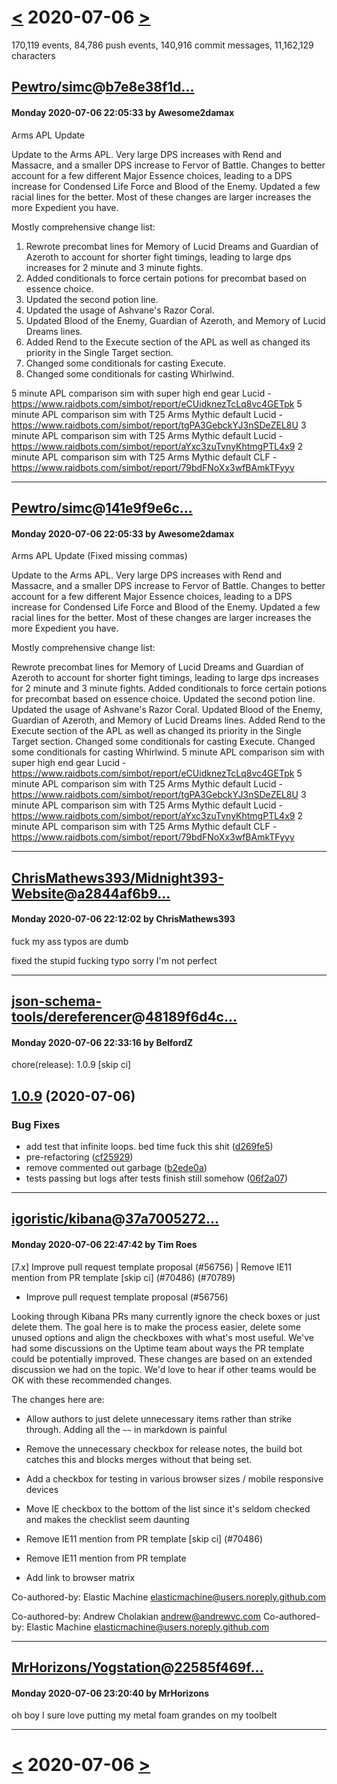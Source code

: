 # [<](2020-07-05.md) 2020-07-06 [>](2020-07-07.md)

170,119 events, 84,786 push events, 140,916 commit messages, 11,162,129 characters


## [Pewtro/simc](https://github.com/Pewtro/simc)@[b7e8e38f1d...](https://github.com/Pewtro/simc/commit/b7e8e38f1d6ac1f9a9e53194cf9231b0b96d0278)
#### Monday 2020-07-06 22:05:33 by Awesome2damax

Arms APL Update

Update to the Arms APL. Very large DPS increases with Rend and Massacre, and a smaller DPS increase to Fervor of Battle. Changes to better account for a few different Major Essence choices, leading to a DPS increase for Condensed Life Force and Blood of the Enemy. Updated a few racial lines for the better. Most of these changes are larger increases the more Expedient you have.

Mostly comprehensive change list: 
1) Rewrote precombat lines for Memory of Lucid Dreams and Guardian of Azeroth to account for shorter fight timings, leading to large dps increases for 2 minute and 3 minute fights. 
2) Added conditionals to force certain potions for precombat based on essence choice.
3) Updated the second potion line.
4) Updated the usage of Ashvane's Razor Coral.
5) Updated Blood of the Enemy, Guardian of Azeroth, and Memory of Lucid Dreams lines.
6) Added Rend to the Execute section of the APL as well as changed its priority in the Single Target section.
7) Changed some conditionals for casting Execute.
8) Changed some conditionals for casting Whirlwind.

5 minute APL comparison sim with super high end gear Lucid - https://www.raidbots.com/simbot/report/eCUidknezTcLq8vc4GETpk
5 minute APL comparison sim with T25 Arms Mythic default Lucid - https://www.raidbots.com/simbot/report/tgPA3GebckYJ3nSDeZEL8U
3 minute APL comparison sim with T25 Arms Mythic default Lucid - https://www.raidbots.com/simbot/report/aYxc3zuTvnyKhtmgPTL4x9
2 minute APL comparison sim with T25 Arms Mythic default CLF - https://www.raidbots.com/simbot/report/79bdFNoXx3wfBAmkTFyyy

---
## [Pewtro/simc](https://github.com/Pewtro/simc)@[141e9f9e6c...](https://github.com/Pewtro/simc/commit/141e9f9e6cc3218cb5a6617f597622443ee63978)
#### Monday 2020-07-06 22:05:33 by Awesome2damax

Arms APL Update (Fixed missing commas)

Update to the Arms APL. Very large DPS increases with Rend and Massacre, and a smaller DPS increase to Fervor of Battle. Changes to better account for a few different Major Essence choices, leading to a DPS increase for Condensed Life Force and Blood of the Enemy. Updated a few racial lines for the better. Most of these changes are larger increases the more Expedient you have.

Mostly comprehensive change list:

Rewrote precombat lines for Memory of Lucid Dreams and Guardian of Azeroth to account for shorter fight timings, leading to large dps increases for 2 minute and 3 minute fights.
Added conditionals to force certain potions for precombat based on essence choice.
Updated the second potion line.
Updated the usage of Ashvane's Razor Coral.
Updated Blood of the Enemy, Guardian of Azeroth, and Memory of Lucid Dreams lines.
Added Rend to the Execute section of the APL as well as changed its priority in the Single Target section.
Changed some conditionals for casting Execute.
Changed some conditionals for casting Whirlwind.
5 minute APL comparison sim with super high end gear Lucid - https://www.raidbots.com/simbot/report/eCUidknezTcLq8vc4GETpk
5 minute APL comparison sim with T25 Arms Mythic default Lucid - https://www.raidbots.com/simbot/report/tgPA3GebckYJ3nSDeZEL8U
3 minute APL comparison sim with T25 Arms Mythic default Lucid - https://www.raidbots.com/simbot/report/aYxc3zuTvnyKhtmgPTL4x9
2 minute APL comparison sim with T25 Arms Mythic default CLF - https://www.raidbots.com/simbot/report/79bdFNoXx3wfBAmkTFyyy

---
## [ChrisMathews393/Midnight393-Website](https://github.com/ChrisMathews393/Midnight393-Website)@[a2844af6b9...](https://github.com/ChrisMathews393/Midnight393-Website/commit/a2844af6b9b44f3dbcb064163e6f5b9093746a03)
#### Monday 2020-07-06 22:12:02 by ChrisMathews393

fuck my ass typos are dumb

fixed the stupid fucking typo sorry I'm not perfect

---
## [json-schema-tools/dereferencer](https://github.com/json-schema-tools/dereferencer)@[48189f6d4c...](https://github.com/json-schema-tools/dereferencer/commit/48189f6d4cddd1b7b1e9164c1dfd7813c9b8bf5b)
#### Monday 2020-07-06 22:33:16 by BelfordZ

chore(release): 1.0.9 [skip ci]

## [1.0.9](https://github.com/json-schema-tools/dereferencer/compare/1.0.8...1.0.9) (2020-07-06)

### Bug Fixes

* add test that infinite loops. bed time fuck this shit ([d269fe5](https://github.com/json-schema-tools/dereferencer/commit/d269fe5208082286bac97291492425294f142ef2))
* pre-refactoring ([cf25929](https://github.com/json-schema-tools/dereferencer/commit/cf25929886e73d029f9cff22d6f1cd1cb55ea12a))
* remove commented out garbage ([b2ede0a](https://github.com/json-schema-tools/dereferencer/commit/b2ede0a312009473ceeec1511adcb6a2a25536c0))
* tests passing but logs after tests finish still somehow ([06f2a07](https://github.com/json-schema-tools/dereferencer/commit/06f2a077771b0610884573cfa734e796a797b15b))

---
## [igoristic/kibana](https://github.com/igoristic/kibana)@[37a7005272...](https://github.com/igoristic/kibana/commit/37a7005272a085ce783688ade86effa082f9f2ad)
#### Monday 2020-07-06 22:47:42 by Tim Roes

[7.x] Improve pull request template proposal (#56756) | Remove IE11 mention from PR template [skip ci] (#70486) (#70789)

* Improve pull request template proposal (#56756)

Looking through Kibana PRs many currently ignore the check boxes or just delete them. The goal here is to make the process easier, delete some unused options and align the checkboxes with what's most useful. We've had some discussions on the Uptime team about ways the PR template could be potentially improved. These changes are based on an extended discussion we had on the topic. We'd love to hear if other teams would be OK with these recommended changes.

The changes here are:

* Allow authors to just delete unnecessary items rather than strike through. Adding all the `~~` in markdown is painful
* Remove the unnecessary checkbox for release notes, the build bot catches this and blocks merges without that being set.
* Add a checkbox for testing in various browser sizes / mobile responsive devices
* Move IE checkbox to the bottom of the list since it's seldom checked and makes the checklist seem daunting

* Remove IE11 mention from PR template [skip ci] (#70486)

* Remove IE11 mention from PR template

* Add link to browser matrix

Co-authored-by: Elastic Machine <elasticmachine@users.noreply.github.com>

Co-authored-by: Andrew Cholakian <andrew@andrewvc.com>
Co-authored-by: Elastic Machine <elasticmachine@users.noreply.github.com>

---
## [MrHorizons/Yogstation](https://github.com/MrHorizons/Yogstation)@[22585f469f...](https://github.com/MrHorizons/Yogstation/commit/22585f469f55f4c74df3301f0613fbf1f2ea3701)
#### Monday 2020-07-06 23:20:40 by MrHorizons

oh boy I sure love putting my metal foam grandes on my toolbelt

---

# [<](2020-07-05.md) 2020-07-06 [>](2020-07-07.md)

